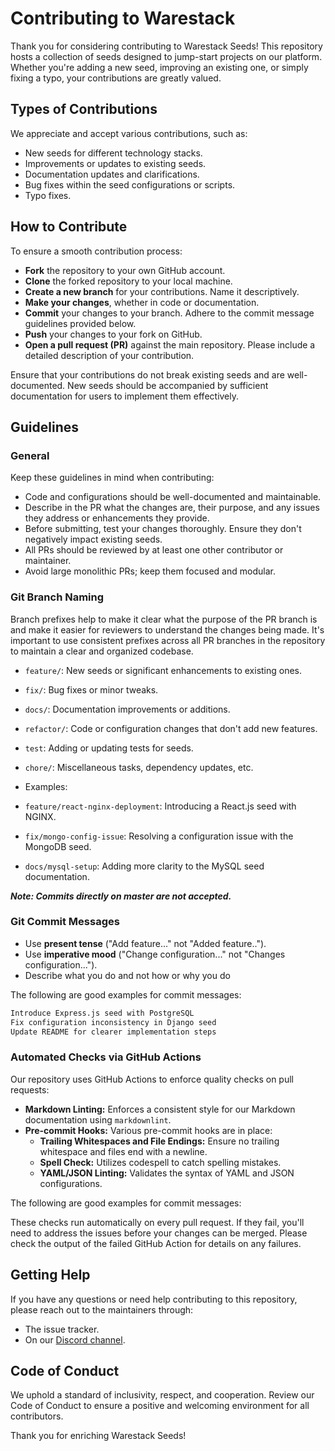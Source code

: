 # Contributing to Warestack

Thank you for considering contributing to Warestack Seeds! This repository hosts a collection of seeds designed to
jump-start projects on our platform. Whether you're adding a new seed, improving an existing one, or simply fixing a
typo, your contributions are greatly valued.

## Types of Contributions

We appreciate and accept various contributions, such as:

- New seeds for different technology stacks.
- Improvements or updates to existing seeds.
- Documentation updates and clarifications.
- Bug fixes within the seed configurations or scripts.
- Typo fixes.

## How to Contribute

To ensure a smooth contribution process:

- **Fork** the repository to your own GitHub account.
- **Clone** the forked repository to your local machine.
- **Create a new branch** for your contributions. Name it descriptively.
- **Make your changes**, whether in code or documentation.
- **Commit** your changes to your branch. Adhere to the commit message guidelines provided below.
- **Push** your changes to your fork on GitHub.
- **Open a pull request (PR)** against the main repository. Please include a detailed description of your contribution.

Ensure that your contributions do not break existing seeds and are well-documented. New seeds should be accompanied by
sufficient documentation for users to implement them effectively.

## Guidelines

### General

Keep these guidelines in mind when contributing:

- Code and configurations should be well-documented and maintainable.
- Describe in the PR what the changes are, their purpose, and any issues they address or enhancements they provide.
- Before submitting, test your changes thoroughly. Ensure they don't negatively impact existing seeds.
- All PRs should be reviewed by at least one other contributor or maintainer.
- Avoid large monolithic PRs; keep them focused and modular.

### Git Branch Naming

Branch prefixes help to make it clear what the purpose of the PR branch is and make it easier for reviewers to
understand the changes being made. It's important to use consistent prefixes across all PR branches in the repository
to maintain a clear and organized codebase.

- `feature/`: New seeds or significant enhancements to existing ones.
- `fix/`: Bug fixes or minor tweaks.
- `docs/`: Documentation improvements or additions.
- `refactor/`: Code or configuration changes that don't add new features.
- `test`: Adding or updating tests for seeds.
- `chore/`: Miscellaneous tasks, dependency updates, etc.

- Examples:

- `feature/react-nginx-deployment`: Introducing a React.js seed with NGINX.
- `fix/mongo-config-issue`: Resolving a configuration issue with the MongoDB seed.
- `docs/mysql-setup`: Adding more clarity to the MySQL seed documentation.

_**Note: Commits directly on master are not accepted.**_

### Git Commit Messages

- Use **present tense** ("Add feature..." not "Added feature..").
- Use **imperative mood**  ("Change configuration..." not "Changes configuration...").
- Describe what you do and not how or why you do

The following are good examples for commit messages:

```txt
Introduce Express.js seed with PostgreSQL
Fix configuration inconsistency in Django seed
Update README for clearer implementation steps
```

### Automated Checks via GitHub Actions

Our repository uses GitHub Actions to enforce quality checks on pull requests:

- **Markdown Linting:** Enforces a consistent style for our Markdown documentation using `markdownlint`.
- **Pre-commit Hooks:** Various pre-commit hooks are in place:
  - **Trailing Whitespaces and File Endings:** Ensure no trailing whitespace and files end with a newline.
  - **Spell Check:** Utilizes codespell to catch spelling mistakes.
  - **YAML/JSON Linting:** Validates the syntax of YAML and JSON configurations.

The following are good examples for commit messages:

These checks run automatically on every pull request. If they fail, you'll need to address the issues before your
changes can be merged. Please check the output of the failed GitHub Action for details on any failures.

## Getting Help

If you have any questions or need help contributing to this repository, please reach out to the maintainers through:

- The issue tracker.
- On our [Discord channel](https://discord.gg/2yXQUTMs).

## Code of Conduct

We uphold a standard of inclusivity, respect, and cooperation. Review our Code of Conduct to ensure a positive and
welcoming environment for all contributors.

Thank you for enriching Warestack Seeds!
